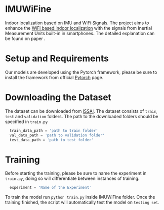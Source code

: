 # IMUWiFine

Indoor localization based on IMU and WiFi Signals. 
The project aims to enhance the [WiFi based indoor localization](https://ieeexplore.ieee.org/document/9382623) with the signals from Inertial Measurement Units built-in in smartphones. The detailed explanation can be found on paper [](). 

# Setup and Requirements

Our models are developed using the Pytorch framework, please be sure to install the framework from official [Pytorch](https://pytorch.org/) page.  


# Downloading the Dataset

The dataset can be downloaded from [ISSAI](https://issai.nu.edu.kz/imuwifine). The dataset consists of `train`, `test` and `validation` folders. The path to the downloaded folders should be specified in `train.py` 

```python
  train_data_path = 'path to train folder'
  val_data_path = 'path to validation folder'
  test_data_path = 'path to test folder'
```


# Training

Before starting the training, please be sure to name the experiment in `train.py`, doing so will differentiate between instances of training.
```python 
  experiment = 'Name of the Experiment'
```
To train the model run `python train.py` inside IMUWiFine folder. Once the training finished, the script will automatically test the model on `testing set`. 
